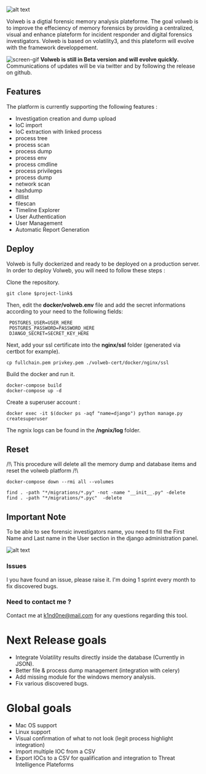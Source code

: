 
![alt text](https://github.com/k1nd0ne/VolWeb/blob/main/.images_readme/title.png)

Volweb is a digtial  forensic memory analysis plateforme. The goal volweb is to improve the effeciency of memory forensics by providing a centralized, visual and enhance plateform for incident responder and digital forensics investigators.
Volweb is based on volatility3, and this plateform will evolve with the framework developpement.


![screen-gif](https://github.com/k1nd0ne/VolWeb/blob/main/.images_readme/quick_ov.gif)
**Volweb is still in Beta version and will evolve quickly.** 
Communications of updates will be via twitter and by following the release on github.

## Features
The platform is currently supporting the following features : 

- Investigation creation and dump upload
- IoC import
- IoC extraction with linked process
- process tree
- process scan
- process dump
- process env
- process cmdline
- process privileges
- process dump
- network scan
- hashdump
- dlllist
- filescan
- Timeline Explorer
- User Authentication
- User Management
- Automatic Report Generation


## Deploy
Volweb is fully dockerized and ready to be deployed on a production server. 
In order to deploy Volweb, you will need to follow these steps : 

Clone the repository. 

```
git clone $project-link$
```

Then, edit the **docker/volweb.env** file and add the secret informations according to your need to the following fields: 

```
 POSTGRES_USER=USER_HERE
 POSTGRES_PASSWORD=PASSWORD_HERE
 DJANGO_SECRET=SECRET_KEY_HERE
```

Next, add your ssl certificate into the **nginx/ssl** folder (generated via certbot for example).

```
cp fullchain.pem privkey.pem ./volweb-cert/docker/nginx/ssl
```

Build the docker and run it.

```
docker-compose build
docker-compose up -d
```

Create a superuser account : 

```
docker exec -it $(docker ps -aqf "name=django") python manage.py createsuperuser
```

The ngnix logs can be found in the **/ngnix/log** folder.

## Reset 

/!\ This procedure will delete all the memory dump and database items and reset the volweb platform /!\

```
docker-compose down --rmi all --volumes
```

```
find . -path "*/migrations/*.py" -not -name "__init__.py" -delete
find . -path "*/migrations/*.pyc"  -delete
```

## Important Note

To be able to see forensic investigators name, you need to fill the First Name and Last name in the User section in the django administration panel.

![alt text](https://github.com/k1nd0ne/VolWeb/blob/main/.images_readme/Note.png)

### Issues
I you have found an issue, please raise it. 
I'm doing 1 sprint every month to fix discovered bugs.

### Need to contact me ? 
Contact me at k1nd0ne@mail.com for any questions regarding this tool.

# Next Release goals 
- Integrate Volatility results directly inside the database (Currently in JSON).
- Better file & process dump management (integration with celery)
- Add missing module for the windows memory analysis.
- Fix various discovered bugs.

# Global goals
- Mac OS support
- Linux support
- Visual confirmation of what to not look (legit process highlight integration)
- Import multiple IOC from a CSV
- Export IOCs to a CSV for qualification and integration to Threat Intelligence Plateforms
